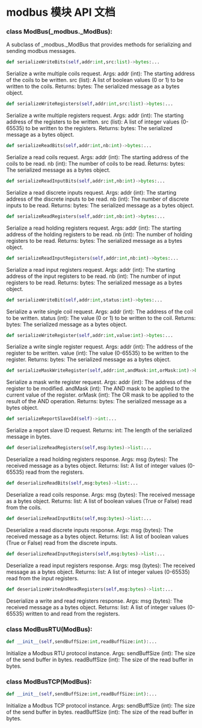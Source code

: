 # modbus 模块 API 文档

### class ModBus(_modbus._ModBus):
   A subclass of _modbus._ModBus that provides methods for serializing and sending modbus messages.
   

``` python
def serializeWriteBits(self,addr:int,src:list)->bytes:...
```

   Serialize a write multiple coils request.
           Args:
               addr (int): The starting address of the coils to be written.
               src (list): A list of boolean values (0 or 1) to be written to the coils.
           Returns:
               bytes: The serialized message as a bytes object.
           

``` python
def serializeWriteRegisters(self,addr:int,src:list)->bytes:...
```

   Serialize a write multiple registers request.
           Args:
               addr (int): The starting address of the registers to be written.
               src (list): A list of integer values (0-65535) to be written to the registers.
           Returns:
               bytes: The serialized message as a bytes object.
           

``` python
def serializeReadBits(self,addr:int,nb:int)->bytes:...
```

   Serialize a read coils request.
           Args:
               addr (int): The starting address of the coils to be read.
               nb (int): The number of coils to be read.
           Returns:
               bytes: The serialized message as a bytes object.
           

``` python
def serializeReadInputBits(self,addr:int,nb:int)->bytes:...
```

   Serialize a read discrete inputs request.
           Args:
               addr (int): The starting address of the discrete inputs to be read.
               nb (int): The number of discrete inputs to be read.
           Returns:
               bytes: The serialized message as a bytes object.
           

``` python
def serializeReadRegisters(self,addr:int,nb:int)->bytes:...
```

   Serialize a read holding registers request.
           Args:
               addr (int): The starting address of the holding registers to be read.
               nb (int): The number of holding registers to be read.
           Returns:
               bytes: The serialized message as a bytes object.
           

``` python
def serializeReadInputRegisters(self,addr:int,nb:int)->bytes:...
```

   Serialize a read input registers request.
           Args:
               addr (int): The starting address of the input registers to be read.
               nb (int): The number of input registers to be read.
           Returns:
               bytes: The serialized message as a bytes object.
           

``` python
def serializeWriteBit(self,addr:int,status:int)->bytes:...
```

   Serialize a write single coil request.
           Args:
               addr (int): The address of the coil to be written.
               status (int): The value (0 or 1) to be written to the coil.
           Returns:
               bytes: The serialized message as a bytes object.
           

``` python
def serializeWriteRegister(self,addr:int,value:int)->bytes:...
```

   Serialize a write single register request.
           Args:
               addr (int): The address of the register to be written.
               value (int): The value (0-65535) to be written to the register.
           Returns:
               bytes: The serialized message as a bytes object.
           

``` python
def serializeMaskWriteRegister(self,addr:int,andMask:int,orMask:int)->bytes:...
```

   Serialize a mask write register request.
           Args:
               addr (int): The address of the register to be modified.
               andMask (int): The AND mask to be applied to the current value of the register.
               orMask (int): The OR mask to be applied to the result of the AND operation.
           Returns:
               bytes: The serialized message as a bytes object.
           

``` python
def serializeReportSlaveId(self)->int:...
```

   Serialize a report slave ID request.
           Returns:
               int: The length of the serialized message in bytes.
           

``` python
def deserializeReadRegisters(self,msg:bytes)->list:...
```

   Deserialize a read holding registers response.
           Args:
               msg (bytes): The received message as a bytes object.
           Returns:
               list: A list of integer values (0-65535) read from the registers.
           

``` python
def deserializeReadBits(self,msg:bytes)->list:...
```

   Deserialize a read coils response.
           Args:
               msg (bytes): The received message as a bytes object.
           Returns:
               list: A list of boolean values (True or False) read from the coils.
           

``` python
def deserializeReadInputBits(self,msg:bytes)->list:...
```

   Deserialize a read discrete inputs response.
           Args:
               msg (bytes): The received message as a bytes object.
           Returns:
               list: A list of boolean values (True or False) read from the discrete inputs.
           

``` python
def deserializeReadInputRegisters(self,msg:bytes)->list:...
```

   Deserialize a read input registers response.
           Args:
               msg (bytes): The received message as a bytes object.
           Returns:
               list: A list of integer values (0-65535) read from the input registers.
           

``` python
def deserializeWriteAndReadRegisters(self,msg:bytes)->list:...
```

   Deserialize a write and read registers response.
           Args:
               msg (bytes): The received message as a bytes object.
           Returns:
               list: A list of integer values (0-65535) written to and read from the registers.
           

### class ModBusRTU(ModBus):
``` python
def __init__(self,sendBuffSize:int,readBuffSize:int):...
```

   Initialize a Modbus RTU protocol instance.
           Args:
               sendBuffSize (int): The size of the send buffer in bytes.
               readBuffSize (int): The size of the read buffer in bytes.
           

### class ModBusTCP(ModBus):
``` python
def __init__(self,sendBuffSize:int,readBuffSize:int):...
```

   Initialize a Modbus TCP protocol instance.
           Args:
               sendBuffSize (int): The size of the send buffer in bytes.
               readBuffSize (int): The size of the read buffer in bytes.
           

